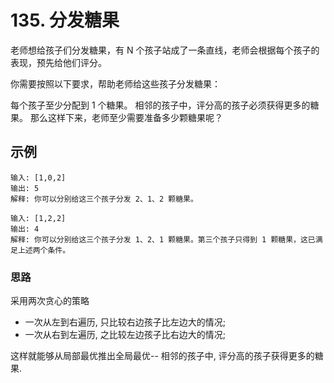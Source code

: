 # 135. 分发糖果

老师想给孩子们分发糖果，有 N 个孩子站成了一条直线，老师会根据每个孩子的表现，预先给他们评分。

你需要按照以下要求，帮助老师给这些孩子分发糖果：

每个孩子至少分配到 1 个糖果。
相邻的孩子中，评分高的孩子必须获得更多的糖果。
那么这样下来，老师至少需要准备多少颗糖果呢？

## 示例

```
输入: [1,0,2]
输出: 5
解释: 你可以分别给这三个孩子分发 2、1、2 颗糖果。
```

```
输入: [1,2,2]
输出: 4
解释: 你可以分别给这三个孩子分发 1、2、1 颗糖果。第三个孩子只得到 1 颗糖果，这已满足上述两个条件。
```

### 思路 

采用两次贪心的策略
* 一次从左到右遍历, 只比较右边孩子比左边大的情况;
* 一次从右到左遍历, 之比较左边孩子比右边大的情况; 

这样就能够从局部最优推出全局最优-- 相邻的孩子中, 评分高的孩子获得更多的糖果.




